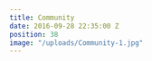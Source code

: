 ```yaml
---
title: Community
date: 2016-09-28 22:35:00 Z
position: 38
image: "/uploads/Community-1.jpg"
---
```


